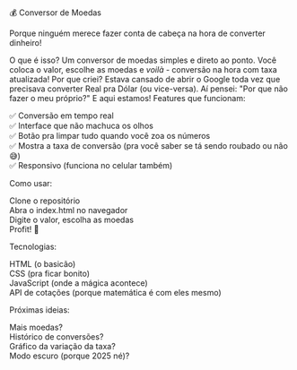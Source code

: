 💰 Conversor de Moedas

Porque ninguém merece fazer conta de cabeça na hora de converter dinheiro!

O que é isso?
Um conversor de moedas simples e direto ao ponto. Você coloca o valor, escolhe as moedas e *voilà* - conversão na hora com taxa atualizada!
Por que criei?
Estava cansado de abrir o Google toda vez que precisava converter Real pra Dólar (ou vice-versa). Aí pensei: "Por que não fazer o meu próprio?" E aqui estamos!
Features que funcionam:

✅ Conversão em tempo real<br>
✅ Interface que não machuca os olhos<br>
✅ Botão pra limpar tudo quando você zoa os números<br>
✅ Mostra a taxa de conversão (pra você saber se tá sendo roubado ou não 😅)<br>
✅ Responsivo (funciona no celular também)<br>

Como usar:

Clone o repositório<br>
Abra o index.html no navegador<br>
Digite o valor, escolha as moedas<br>
Profit! 💸<br>

Tecnologias:

HTML (o basicão)<br>
CSS (pra ficar bonito)<br>
JavaScript (onde a mágica acontece)<br>
API de cotações (porque matemática é com eles mesmo)<br>

Próximas ideias:

Mais moedas?<br>
Histórico de conversões?<br>
Gráfico da variação da taxa?<br>
Modo escuro (porque 2025 né)?<br>
